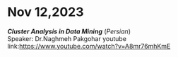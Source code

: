 # Nov 12,2023
***Cluster Analysis in Data Mining*** (*Persian*)<br />
Speaker: Dr.Naghmeh Pakgohar
youtube link:https://www.youtube.com/watch?v=A8mr76mhKmE
